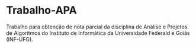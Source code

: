 # Trabalho-APA
Trabalho para obtenção de nota parcial da disciplina de Análise e Projetos de Algoritmos do Instituto de Informática da Universidade Federald e Goiás (INF-UFG).
